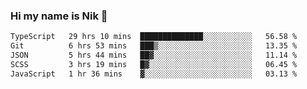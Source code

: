 ### Hi my name is Nik 👋

<!--
**NikDoe/NikDoe** is a ✨ _special_ ✨ repository because its `README.md` (this file) appears on your GitHub profile.

Here are some ideas to get you started:

- 🔭 I’m currently working on ...
- 🌱 I’m currently learning ...
- 👯 I’m looking to collaborate on ...
- 🤔 I’m looking for help with ...
- 💬 Ask me about ...
- 📫 How to reach me: ...
- 😄 Pronouns: ...
- ⚡ Fun fact: ...
-->

<!--START_SECTION:waka-->

```txt
TypeScript   29 hrs 10 mins  ██████████████░░░░░░░░░░░   56.58 %
Git          6 hrs 53 mins   ███▒░░░░░░░░░░░░░░░░░░░░░   13.35 %
JSON         5 hrs 44 mins   ██▓░░░░░░░░░░░░░░░░░░░░░░   11.14 %
SCSS         3 hrs 19 mins   █▓░░░░░░░░░░░░░░░░░░░░░░░   06.45 %
JavaScript   1 hr 36 mins    ▓░░░░░░░░░░░░░░░░░░░░░░░░   03.13 %
```

<!--END_SECTION:waka-->
